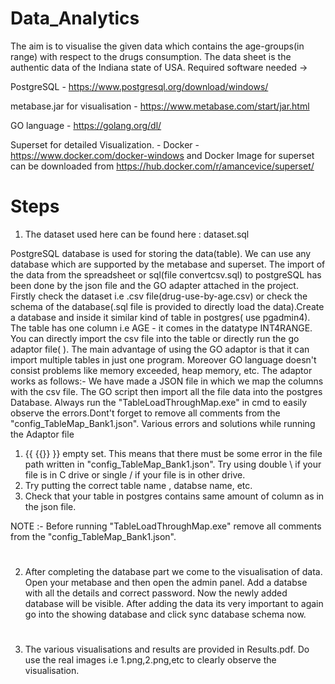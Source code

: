 # Data_Analytics

The aim is to visualise the given data which contains the age-groups(in range) with respect to the drugs consumption. The data sheet is the authentic data of the Indiana state of USA.
Required software needed -> 

PostgreSQL - https://www.postgresql.org/download/windows/

metabase.jar for visualisation - https://www.metabase.com/start/jar.html

GO language - https://golang.org/dl/

Superset for detailed Visualization. - Docker - https://www.docker.com/docker-windows
and Docker Image for superset can be downloaded from https://hub.docker.com/r/amancevice/superset/
# Steps

1. The dataset used here can be found here : dataset.sql 

PostgreSQL database is used for storing the data(table). We can use any database which are supported by the metabase and superset. The import of the data from the spreadsheet or sql(file convertcsv.sql) to postgreSQL has been done by the json file and the GO adapter attached in the project. 
Firstly check the dataset i.e .csv file(drug-use-by-age.csv) or check the schema of the database(.sql file is provided to directly load the data).Create a database and inside it similar kind of table in postgres( use pgadmin4). The table has one column i.e AGE - it comes in the datatype INT4RANGE. You can directly import the csv file into the table or directly run the go adaptor file( ). The main advantage of using the GO adaptor is that it can import multiple tables in just one program. Moreover GO language doesn't consist problems like memory exceeded, heap memory, etc.
The adaptor works as follows:- We have made a JSON file in which we map the columns with the csv file. The GO script then import all the file data into the postgres Database.
Always run the "TableLoadThroughMap.exe" in cmd to easily observe the errors.Dont't forget to remove all comments from the "config_TableMap_Bank1.json".
Various errors and solutions while running the Adaptor file
1. {{ {{}} }} empty set. This means that there must be some error in the file path written in "config_TableMap_Bank1.json". Try using double \\ if your file is in C drive or single / if your file is in other drive.
2. Try putting the correct table name , databse name, etc.
3. Check that your table in postgres contains same amount of column as in the json file.

NOTE :- 
Before running "TableLoadThroughMap.exe" remove all comments from the "config_TableMap_Bank1.json".

#

2. After completing the database part we come to the visualisation of data. Open your metabase and then open the admin panel. Add a databse with all the details and correct password. Now the newly added database will be visible. After adding the data its very important to again go into the showing database and click sync database schema now.
 #

3. The various visualisations and results are provided in Results.pdf. Do use the real images i.e 1.png,2.png,etc to clearly observe the visualisation.

